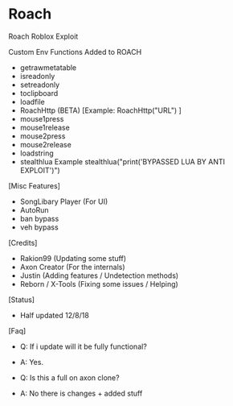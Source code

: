 # Roach
Roach Roblox Exploit

Custom Env Functions Added to ROACH
+ getrawmetatable
+ isreadonly
+ setreadonly
+ toclipboard
+ loadfile
+ RoachHttp (BETA) [Example: RoachHttp("URL") ]
+ mouse1press
+ mouse1release
+ mouse2press
+ mouse2release
+ loadstring
+ stealthlua Example stealthlua("print('BYPASSED LUA BY ANTI EXPLOIT')")

[Misc Features]
+ SongLibary Player (For UI)
+ AutoRun
+ ban bypass
+ veh bypass

[Credits]
+ Rakion99 (Updating some stuff)
+ Axon Creator (For the internals)
+ Justin (Adding features / Undetection methods)
+ Reborn / X-Tools (Fixing some issues / Helping)

[Status]
+ Half updated 12/8/18

[Faq]
+ Q: If i update will it be fully functional?
+ A: Yes.

+ Q: Is this a full on axon clone?
+ A: No there is changes + added stuff